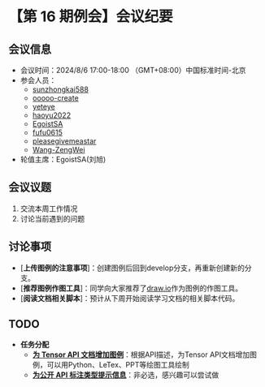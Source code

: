 # 【第 16 期例会】会议纪要

## 会议信息
- 会议时间：2024/8/6 17:00-18:00 （GMT+08:00）中国标准时间-北京
- 参会人员：
  - [sunzhongkai588](https://github.com/sunzhongkai588)
  - [ooooo-create](https://github.com/ooooo-create)
  - [yeteye](https://github.com/yeteye)
  - [haoyu2022](https://github.com/haoyu2022)
  - [EgoistSA](https://github.com/EgoistSA)
  - [fufu0615](https://github.com/fufu0615)
  - [pleasegivemeastar](https://github.com/pleasegivemeastar)
  - [Wang-ZengWei](https://github.com/Wang-ZengWei)
- 轮值主席：EgoistSA(刘旭)

## 会议议题
1. 交流本周工作情况
2. 讨论当前遇到的问题

## 讨论事项

- [**上传图例的注意事项**]：创建图例后回到develop分支，再重新创建新的分支。
- [**推荐图例作图工具**]：同学向大家推荐了[draw.io](https://www.drawio.com/about)作为图例的作图工具。
- [**阅读文档相关脚本**]：预计从下周开始阅读学习文档的相关脚本代码。


## TODO
- **任务分配**
  - [**为 Tensor API 文档增加图例**](https://github.com/PaddlePaddle/docs/issues/6614)：根据API描述，为Tensor API文档增加图例，可以用Python、LeTex、PPT等绘图工具绘制
  - [**为公开 API 标注类型提示信息**](https://github.com/PaddlePaddle/Paddle/issues/65008)：非必选，感兴趣可以尝试做